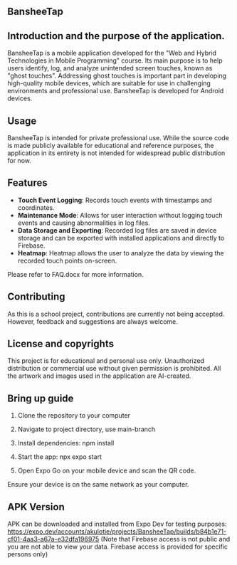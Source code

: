 ## BansheeTap

## Introduction and the purpose of the application.
BansheeTap is a mobile application developed for the "Web and Hybrid Technologies in Mobile Programming" course. Its main purpose is to help users identify, log, and analyze unintended screen touches, known as "ghost touches". Addressing ghost touches is important part in developing high-quality mobile devices, which are suitable for use in challenging environments and professional use. BansheeTap is developed for Android devices.

## Usage
BansheeTap is intended for private professional use. While the source code is made publicly available for educational and reference purposes, the application in its entirety is not intended for widespread public distribution for now.

## Features
- **Touch Event Logging**: Records touch events with timestamps and coordinates.
- **Maintenance Mode**: Allows for user interaction without logging touch events and causing abnormalities in log files.
- **Data Storage and Exporting**: Recorded log files are saved in device storage and can be exported with installed applications and directly to Firebase.
- **Heatmap**: Heatmap allows the user to analyze the data by viewing the recorded touch points on-screen.

Please refer to FAQ.docx for more information.
  
## Contributing
As this is a school project, contributions are currently not being accepted. However, feedback and suggestions are always welcome.

## License and copyrights
This project is for educational and personal use only. Unauthorized distribution or commercial use without given permission is prohibited. 
All the artwork and images used in the application are AI-created.

## Bring up guide

1. Clone the repository to your computer

2. Navigate to project directory, use main-branch

3. Install dependencies: npm install

4. Start the app: npx expo start

5. Open Expo Go on your mobile device and scan the QR code. 
   
Ensure your device is on the same network as your computer.

## APK Version
APK can be downloaded and installed from Expo Dev for testing purposes: https://expo.dev/accounts/akulotie/projects/BansheeTap/builds/b84b1e71-cf01-4aa3-a67a-e32dfa196975
(Note that Firebase access is not public and you are not able to view your data. Firebase access is provided for specific persons only)
